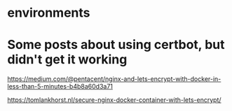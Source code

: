 # environments


# Some posts about using certbot, but didn't get it working
https://medium.com/@pentacent/nginx-and-lets-encrypt-with-docker-in-less-than-5-minutes-b4b8a60d3a71

https://tomlankhorst.nl/secure-nginx-docker-container-with-lets-encrypt/

